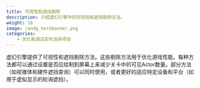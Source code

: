 ```yaml
---
title: 可视性和遮挡剔除
description: 介绍虚幻引擎中的可视性和遮挡剔除方法。
weight: 16
image: randg_herobanner.png
categories:
    - 优化和调试实时渲染项目
---
```

虚幻引擎提供了可视性和遮挡剔除方法。这些剔除方法用于优化游戏性能。每种方法都可以通过设置是否应绘制到屏幕上来减少关卡中的可见Actor数量。部分方法（如视锥体和硬件遮挡查询）可以同时使用，或者更好的适应特定设备和平台（如用于虚拟显示的轮询遮挡）。